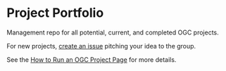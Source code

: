 # Project Portfolio

Management repo for all potential, current, and completed OGC projects.

For new projects, [create an issue](https://github.com/GovInTheOpen/Project-Portfolio/issues) pitching your idea to the group.

See the [How to Run an OGC Project Page](https://www.govintheopen.com/how-to-run-an-ogc-project.html) for more details.


